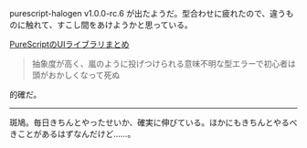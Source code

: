 purescript-halogen v1.0.0-rc.6 が出たようだ。型合わせに疲れたので、違うものに触れて、すこし間をあけようかと思っている。

[PureScriptのUIライブラリまとめ](http://qiita.com/hiruberuto/items/ec3f58c7742e79e3885a)

> 抽象度が高く、嵐のように投げつけられる意味不明な型エラーで初心者は頭がおかしくなって死ぬ

的確だ。

-----

斑鳩。毎日きちんとやったせいか、確実に伸びている。ほかにもきちんとやるべきことがあるはずなんだけど……。
